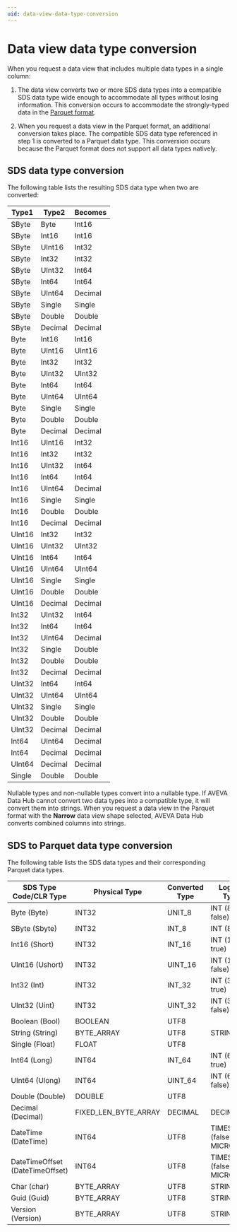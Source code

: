 ```yaml
---
uid: data-view-data-type-conversion
---
```


# Data view data type conversion

When you request a data view that includes multiple data types in a single column:

1. The data view converts two or more SDS data types into a compatible SDS data type wide enough to accommodate all types without losing information. This conversion occurs to accommodate the strongly-typed data in the [Parquet format](xref:data-views-parquet-format).

1. When you request a data view in the Parquet format, an additional conversion takes place. The compatible SDS data type referenced in step 1 is converted to a Parquet data type. This conversion occurs because the Parquet format does not support all data types natively.

## SDS data type conversion

The following table lists the resulting SDS data type when two are converted:

| Type1  | Type2  | Becomes |
|--------|--------|---------|
| SByte  | Byte   | Int16   |
| SByte  | Int16  | Int16   |
| SByte  | UInt16 | Int32   |
| SByte  | Int32  | Int32   |
| SByte  | UInt32 | Int64   |
| SByte  | Int64  | Int64   |
| SByte  | UInt64 | Decimal |
| SByte  | Single | Single  |
| SByte  | Double | Double  |
| SByte  | Decimal| Decimal |
| Byte   | Int16  | Int16   |
| Byte   | UInt16 | UInt16  |
| Byte   | Int32  | Int32   |
| Byte   | UInt32 | UInt32  |
| Byte   | Int64  | Int64   |
| Byte   | UInt64 | UInt64  |
| Byte   | Single | Single  |
| Byte   | Double | Double  |
| Byte   | Decimal| Decimal |
| Int16  | UInt16 | Int32   |
| Int16  | Int32  | Int32   |
| Int16  | UInt32 | Int64   |
| Int16  | Int64  | Int64   |
| Int16  | UInt64 | Decimal |
| Int16  | Single | Single  |
| Int16  | Double | Double  |
| Int16  | Decimal| Decimal |
| UInt16 | Int32  | Int32   |
| UInt16 | UInt32 | UInt32  |
| UInt16 | Int64  | Int64   |
| UInt16 | UInt64 | UInt64  |
| UInt16 | Single | Single  |
| UInt16 | Double | Double  |
| UInt16 | Decimal| Decimal |
| Int32  | UInt32 | Int64   |
| Int32  | Int64  | Int64   |
| Int32  | UInt64 | Decimal |
| Int32  | Single | Double  |
| Int32  | Double | Double  |
| Int32  | Decimal| Decimal |
| UInt32 | Int64  | Int64   |
| UInt32 | UInt64 | UInt64  |
| UInt32 | Single | Single  |
| UInt32 | Double | Double  |
| UInt32 | Decimal| Decimal |
| Int64  | UInt64 | Decimal |
| Int64  | Decimal| Decimal |
| UInt64 | Decimal| Decimal |
| Single | Double | Double  |

Nullable types and non-nullable types convert into a nullable type. If AVEVA Data Hub cannot convert two data types into a compatible type, it will convert them into strings. When you request a data view in the Parquet format with the **Narrow** data view shape selected, AVEVA Data Hub converts combined columns into strings.

## SDS to Parquet data type conversion

The following table lists the SDS data types and their corresponding Parquet data types.

| SDS Type Code/CLR Type | Physical Type | Converted Type | Logical Type |
|--|--|--|--|
| Byte (Byte) | INT32 | UNIT_8 | INT (8, false) |
| SByte (Sbyte) | INT32 | INT_8 | INT (8, true) |
| Int16 (Short) | INT32 | INT_16 | INT (16, true) |
| UInt16 (Ushort) | INT32 | UINT_16 | INT (16, false) |
| Int32 (Int) | INT32 | INT_32 | INT (32, true) |
| UInt32 (Uint) | INT32 | UINT_32 | INT (32, false) |
| Boolean (Bool) | BOOLEAN | UTF8 |  |
| String (String) | BYTE_ARRAY | UTF8 | STRING |
| Single (Float) | FLOAT | UTF8 |  |
| Int64 (Long) | INT64 | INT_64 | INT (64, true) |
| UInt64 (Ulong) | INT64 | UINT_64 | INT (64, false) |
| Double (Double) | DOUBLE | UTF8 |  |
| Decimal (Decimal) | FIXED_LEN_BYTE_ARRAY | DECIMAL | DECIMAL |
| DateTime (DateTime) | INT64 | UTF8 | TIMESTAMP (false, MICROS) |
| DateTimeOffset (DateTimeOffset) | INT64 | UTF8 | TIMESTAMP (false, MICROS) |
| Char (char) | BYTE_ARRAY | UTF8 | STRING |
| Guid (Guid) | BYTE_ARRAY | UTF8 | STRING |
| Version (Version) | BYTE_ARRAY | UTF8 | STRING |
